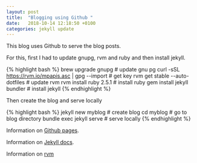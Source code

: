 ```yaml
---
layout: post
title:  "Blogging using Github "
date:   2018-10-14 12:18:50 +0100
categories: jekyll update
---
```

This blog uses Github to serve the blog posts.

For this, first I had to update gnupg, rvm and ruby and then install jekyll.

{% highlight bash %}
brew upgrade gnupg                                    # update gnu pg
curl -sSL https://rvm.io/mpapis.asc  | gpg --import   # get key
rvm get stable --auto-dotfiles                        # update rvm
rvm install ruby 2.5.1                                # install ruby
gem install jekyll bundler                            # install jekyll
{% endhighlight %}

Then create the blog and serve locally 

{% highlight bash %}
jekyll new myblog                                     # create blog
cd myblog                                             # go to blog directory
bundle exec jekyll serve                              # serve locally
{% endhighlight %}


Information on [Github pages][gpages].

Information on [Jekyll docs][jdocs]. 

Information on [rvm][rvm] 


[gpages]: https://pages.github.com/
[jdocs]: https://jekyllrb.com/docs/
[rvm]: https://rvm.io/


